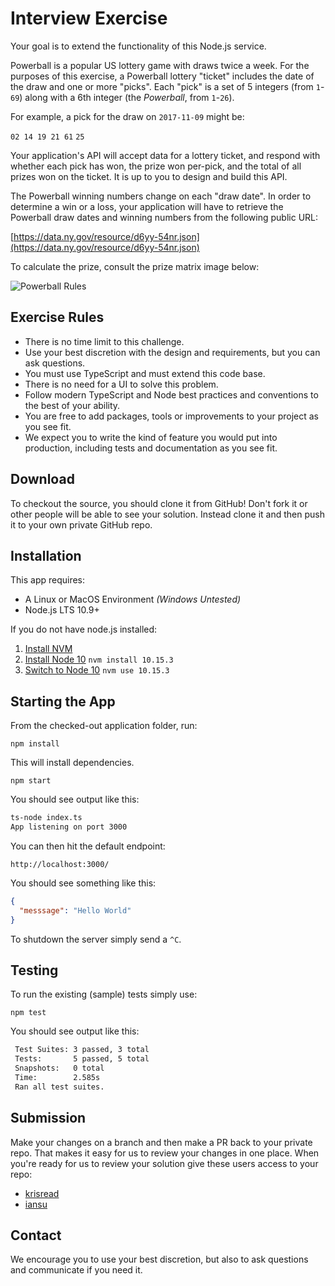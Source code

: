 # Interview Exercise

Your goal is to extend the functionality of this Node.js service.

Powerball is a popular US lottery game with draws twice a week. For the purposes of this exercise, a Powerball lottery "ticket" includes the date of the draw and one or more "picks". Each "pick" is a set of 5 integers (from `1`-`69`) along with a 6th integer (the _Powerball_, from `1`-`26`).

For example, a pick for the draw on `2017-11-09` might be:

`02 14 19 21 61` `25`

Your application's API will accept data for a lottery ticket, and respond with whether each pick has won, the prize won per-pick, and the total of all prizes won on the ticket. It is up to you to design and build this API.

The Powerball winning numbers change on each "draw date". In order to determine a win or a loss, your application will have to retrieve the Powerball draw dates and winning numbers from the following public URL:

[https://data.ny.gov/resource/d6yy-54nr.json](https://data.ny.gov/resource/d6yy-54nr.json)

To calculate the prize, consult the prize matrix image below:

![Powerball Rules](https://raw.githubusercontent.com/neocard-ca/interview/master/powerball_rules.png)

## Exercise Rules

- There is no time limit to this challenge.
- Use your best discretion with the design and requirements, but you can ask questions.
- You must use TypeScript and must extend this code base.
- There is no need for a UI to solve this problem.
- Follow modern TypeScript and Node best practices and conventions to the best of your ability.
- You are free to add packages, tools or improvements to your project as you see fit.
- We expect you to write the kind of feature you would put into production, including tests and documentation as you see fit.

## Download

To checkout the source, you should clone it from GitHub! Don't fork it or other people will be able to see your solution. Instead clone it and then push it to your own private GitHub repo.

## Installation

This app requires:

- A Linux or MacOS Environment _(Windows Untested)_
- Node.js LTS 10.9+

If you do not have node.js installed:

1. [Install NVM](https://github.com/creationix/nvm#installation)
2. [Install Node 10](https://github.com/creationix/nvm#usage) `nvm install 10.15.3`
3. [Switch to Node 10](https://github.com/creationix/nvm#usage) `nvm use 10.15.3`

## Starting the App

From the checked-out application folder, run:

`npm install`

This will install dependencies.

`npm start`

You should see output like this:

```txt
ts-node index.ts
App listening on port 3000
```

You can then hit the default endpoint:

`http://localhost:3000/`

You should see something like this:

```json
{
  "messsage": "Hello World"
}
```

To shutdown the server simply send a `^C`.

## Testing

To run the existing (sample) tests simply use:

`npm test`

You should see output like this:

```txt
 Test Suites: 3 passed, 3 total
 Tests:       5 passed, 5 total
 Snapshots:   0 total
 Time:        2.585s
 Ran all test suites.
```

## Submission

Make your changes on a branch and then make a PR back to your private repo. That makes it easy for us to review your changes in one place. When you're ready for us to review your solution give these users access to your repo:

- [krisread](https://github.com/krisread)
- [iansu](https://github.com/iansu)

## Contact

We encourage you to use your best discretion, but also to ask questions and communicate if you need it.
